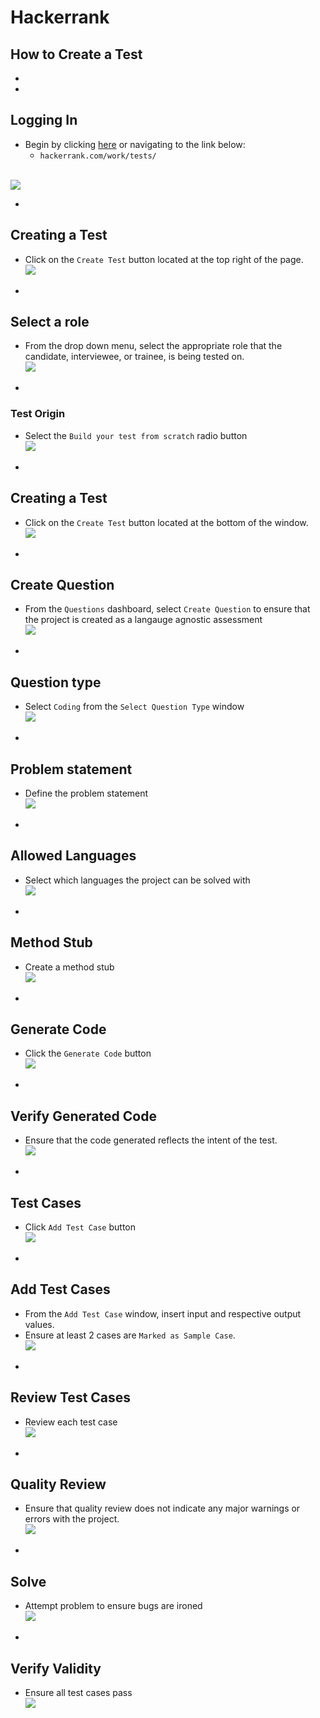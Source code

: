 # Hackerrank
## How to Create a Test








-
-
## Logging In
* Begin by clicking [here](https://www.hackerrank.com/work/tests) or navigating to the link below:
   * `hackerrank.com/work/tests/`

<br><img src="./img/hackerrank-for-work-landing-page.png">

-
## Creating a Test
* Click on the `Create Test` button located at the top right of the page.
<br><img src="./img/button.create-test.png">

-
## Select a role
* From the drop down menu, select the appropriate role that the candidate, interviewee, or trainee, is being tested on.
<br><img src="./img/select-a-role.png">

-
### Test Origin
* Select the `Build your test from scratch` radio button
<br><img src="./img/from-scratch-selection.png">



-
## Creating a Test
* Click on the `Create Test` button located at the bottom of the window.
<br><img src="./img/button.create-test.png">




-
## Create Question
* From the `Questions` dashboard, select `Create Question` to ensure that the project is created as a langauge agnostic assessment
<br><img src="./img/question-dashboard.png">



-
## Question type
* Select `Coding` from the `Select Question Type` window
<br><img src="./img/select-a-question-type.png">



-
## Problem statement
* Define the problem statement
<br><img src="./img/problem-statement.png">




-
## Allowed Languages
* Select which languages the project can be solved with
<br><img src="./img/allowed-languages.png">


-
## Method Stub
* Create a method stub
<br><img src="./img/method-stub.png">


-
## Generate Code
* Click the `Generate Code` button
<br><img src="./img/button.generate-code.png">


-
## Verify Generated Code
* Ensure that the code generated reflects the intent of the test.
<br><img src="./img/auto-generated-stub.png">



-
## Test Cases
* Click `Add Test Case` button
<br><img src="./img/test-cases.png">


-
## Add Test Cases
* From the `Add Test Case` window, insert input and respective output values.
* Ensure at least 2 cases are `Marked as Sample Case`.
<br><img src="./img/add-test-case.png">


-
## Review Test Cases
* Review each test case
<br><img src="./img/test-cases-built.png">

-
## Quality Review
* Ensure that quality review does not indicate any major warnings or errors with the project.
<br><img src="./img/quality-review.png">


-
## Solve
* Attempt problem to ensure bugs are ironed
<br><img src="./img/try-test.png">


-
## Verify Validity
* Ensure all test cases pass
<br><img src="./img/tests-passing.png">


